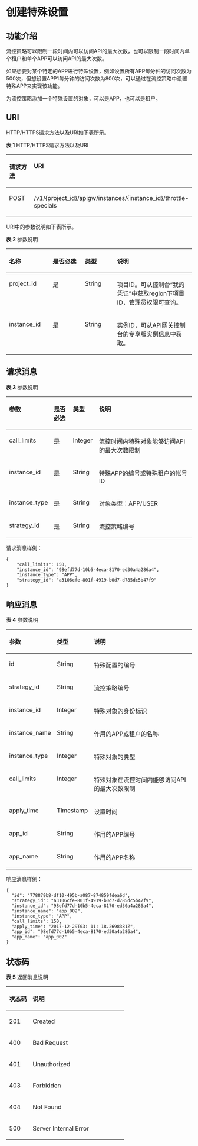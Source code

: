# 创建特殊设置<a name="ZH-CN_TOPIC_0000001082221277"></a>

## 功能介绍<a name="zh-cn_topic_0225568877_section36645210"></a>

流控策略可以限制一段时间内可以访问API的最大次数，也可以限制一段时间内单个租户和单个APP可以访问API的最大次数。

如果想要对某个特定的APP进行特殊设置，例如设置所有APP每分钟的访问次数为500次，但想设置APP1每分钟的访问次数为800次，可以通过在流控策略中设置特殊APP来实现该功能。

为流控策略添加一个特殊设置的对象，可以是APP，也可以是租户。

## URI<a name="zh-cn_topic_0225568877_section61371437"></a>

HTTP/HTTPS请求方法以及URI如下表所示。

**表 1**  HTTP/HTTPS请求方法以及URI

<a name="zh-cn_topic_0225568877_table27748583"></a>
<table><thead align="left"><tr id="zh-cn_topic_0225568877_row31754960"><th class="cellrowborder" valign="top" width="20%" id="mcps1.2.3.1.1"><p id="zh-cn_topic_0225568877_p22014969"><a name="zh-cn_topic_0225568877_p22014969"></a><a name="zh-cn_topic_0225568877_p22014969"></a>请求方法</p>
</th>
<th class="cellrowborder" valign="top" width="80%" id="mcps1.2.3.1.2"><p id="zh-cn_topic_0225568877_p38382099"><a name="zh-cn_topic_0225568877_p38382099"></a><a name="zh-cn_topic_0225568877_p38382099"></a>URI</p>
</th>
</tr>
</thead>
<tbody><tr id="zh-cn_topic_0225568877_row21942342"><td class="cellrowborder" valign="top" width="20%" headers="mcps1.2.3.1.1 "><p id="zh-cn_topic_0225568877_p32499257"><a name="zh-cn_topic_0225568877_p32499257"></a><a name="zh-cn_topic_0225568877_p32499257"></a>POST</p>
</td>
<td class="cellrowborder" valign="top" width="80%" headers="mcps1.2.3.1.2 "><p id="zh-cn_topic_0225568877_p15194132"><a name="zh-cn_topic_0225568877_p15194132"></a><a name="zh-cn_topic_0225568877_p15194132"></a>/v1/{project_id}/apigw/instances/{instance_id}/throttle-specials</p>
</td>
</tr>
</tbody>
</table>

URI中的参数说明如下表所示。

**表 2**  参数说明

<a name="zh-cn_topic_0225568877_table38510415"></a>
<table><thead align="left"><tr id="zh-cn_topic_0225568877_row62423067"><th class="cellrowborder" valign="top" width="23.46765323467653%" id="mcps1.2.5.1.1"><p id="zh-cn_topic_0225568877_p23103637"><a name="zh-cn_topic_0225568877_p23103637"></a><a name="zh-cn_topic_0225568877_p23103637"></a>名称</p>
</th>
<th class="cellrowborder" valign="top" width="17.348265173482652%" id="mcps1.2.5.1.2"><p id="zh-cn_topic_0225568877_p59455291"><a name="zh-cn_topic_0225568877_p59455291"></a><a name="zh-cn_topic_0225568877_p59455291"></a>是否必选</p>
</th>
<th class="cellrowborder" valign="top" width="17.348265173482652%" id="mcps1.2.5.1.3"><p id="zh-cn_topic_0225568877_p51149303"><a name="zh-cn_topic_0225568877_p51149303"></a><a name="zh-cn_topic_0225568877_p51149303"></a>类型</p>
</th>
<th class="cellrowborder" valign="top" width="41.835816418358164%" id="mcps1.2.5.1.4"><p id="zh-cn_topic_0225568877_p49452846"><a name="zh-cn_topic_0225568877_p49452846"></a><a name="zh-cn_topic_0225568877_p49452846"></a>说明</p>
</th>
</tr>
</thead>
<tbody><tr id="zh-cn_topic_0225568877_row46257610"><td class="cellrowborder" valign="top" width="23.46765323467653%" headers="mcps1.2.5.1.1 "><p id="zh-cn_topic_0225568877_p55878963"><a name="zh-cn_topic_0225568877_p55878963"></a><a name="zh-cn_topic_0225568877_p55878963"></a>project_id</p>
</td>
<td class="cellrowborder" valign="top" width="17.348265173482652%" headers="mcps1.2.5.1.2 "><p id="zh-cn_topic_0225568877_p29902160"><a name="zh-cn_topic_0225568877_p29902160"></a><a name="zh-cn_topic_0225568877_p29902160"></a>是</p>
</td>
<td class="cellrowborder" valign="top" width="17.348265173482652%" headers="mcps1.2.5.1.3 "><p id="zh-cn_topic_0225568877_p6155914"><a name="zh-cn_topic_0225568877_p6155914"></a><a name="zh-cn_topic_0225568877_p6155914"></a>String</p>
</td>
<td class="cellrowborder" valign="top" width="41.835816418358164%" headers="mcps1.2.5.1.4 "><p id="zh-cn_topic_0225568877_p28867016"><a name="zh-cn_topic_0225568877_p28867016"></a><a name="zh-cn_topic_0225568877_p28867016"></a>项目ID。可从控制台“我的凭证”中获取region下项目ID，管理员权限可查询。</p>
</td>
</tr>
<tr id="zh-cn_topic_0225568877_row7809161535314"><td class="cellrowborder" valign="top" width="23.46765323467653%" headers="mcps1.2.5.1.1 "><p id="zh-cn_topic_0225568877_p1780913159538"><a name="zh-cn_topic_0225568877_p1780913159538"></a><a name="zh-cn_topic_0225568877_p1780913159538"></a>instance_id</p>
</td>
<td class="cellrowborder" valign="top" width="17.348265173482652%" headers="mcps1.2.5.1.2 "><p id="zh-cn_topic_0225568877_p9809215115310"><a name="zh-cn_topic_0225568877_p9809215115310"></a><a name="zh-cn_topic_0225568877_p9809215115310"></a>是</p>
</td>
<td class="cellrowborder" valign="top" width="17.348265173482652%" headers="mcps1.2.5.1.3 "><p id="zh-cn_topic_0225568877_p1280914152538"><a name="zh-cn_topic_0225568877_p1280914152538"></a><a name="zh-cn_topic_0225568877_p1280914152538"></a>String</p>
</td>
<td class="cellrowborder" valign="top" width="41.835816418358164%" headers="mcps1.2.5.1.4 "><p id="zh-cn_topic_0225568877_p1880914157537"><a name="zh-cn_topic_0225568877_p1880914157537"></a><a name="zh-cn_topic_0225568877_p1880914157537"></a>实例ID，可从API网关控制台的专享版实例信息中获取。</p>
</td>
</tr>
</tbody>
</table>

## 请求消息<a name="zh-cn_topic_0225568877_section15472023"></a>

**表 3**  参数说明

<a name="zh-cn_topic_0225568877_table22765184"></a>
<table><thead align="left"><tr id="zh-cn_topic_0225568877_row29059189"><th class="cellrowborder" valign="top" width="17.169999999999998%" id="mcps1.2.5.1.1"><p id="zh-cn_topic_0225568877_p4984075"><a name="zh-cn_topic_0225568877_p4984075"></a><a name="zh-cn_topic_0225568877_p4984075"></a>参数</p>
</th>
<th class="cellrowborder" valign="top" width="11.110000000000001%" id="mcps1.2.5.1.2"><p id="zh-cn_topic_0225568877_p1056930"><a name="zh-cn_topic_0225568877_p1056930"></a><a name="zh-cn_topic_0225568877_p1056930"></a>是否必选</p>
</th>
<th class="cellrowborder" valign="top" width="14.14%" id="mcps1.2.5.1.3"><p id="zh-cn_topic_0225568877_p18502497"><a name="zh-cn_topic_0225568877_p18502497"></a><a name="zh-cn_topic_0225568877_p18502497"></a>类型</p>
</th>
<th class="cellrowborder" valign="top" width="57.58%" id="mcps1.2.5.1.4"><p id="zh-cn_topic_0225568877_p22307313"><a name="zh-cn_topic_0225568877_p22307313"></a><a name="zh-cn_topic_0225568877_p22307313"></a>说明</p>
</th>
</tr>
</thead>
<tbody><tr id="zh-cn_topic_0225568877_row62061946"><td class="cellrowborder" valign="top" width="17.169999999999998%" headers="mcps1.2.5.1.1 "><p id="zh-cn_topic_0225568877_p60961699"><a name="zh-cn_topic_0225568877_p60961699"></a><a name="zh-cn_topic_0225568877_p60961699"></a>call_limits</p>
</td>
<td class="cellrowborder" valign="top" width="11.110000000000001%" headers="mcps1.2.5.1.2 "><p id="zh-cn_topic_0225568877_p38950548"><a name="zh-cn_topic_0225568877_p38950548"></a><a name="zh-cn_topic_0225568877_p38950548"></a>是</p>
</td>
<td class="cellrowborder" valign="top" width="14.14%" headers="mcps1.2.5.1.3 "><p id="zh-cn_topic_0225568877_p877814"><a name="zh-cn_topic_0225568877_p877814"></a><a name="zh-cn_topic_0225568877_p877814"></a>Integer</p>
</td>
<td class="cellrowborder" valign="top" width="57.58%" headers="mcps1.2.5.1.4 "><p id="zh-cn_topic_0225568877_p3994096"><a name="zh-cn_topic_0225568877_p3994096"></a><a name="zh-cn_topic_0225568877_p3994096"></a>流控时间内特殊对象能够访问API的最大次数限制</p>
</td>
</tr>
<tr id="zh-cn_topic_0225568877_row26015368"><td class="cellrowborder" valign="top" width="17.169999999999998%" headers="mcps1.2.5.1.1 "><p id="zh-cn_topic_0225568877_p26870087"><a name="zh-cn_topic_0225568877_p26870087"></a><a name="zh-cn_topic_0225568877_p26870087"></a>instance_id</p>
</td>
<td class="cellrowborder" valign="top" width="11.110000000000001%" headers="mcps1.2.5.1.2 "><p id="zh-cn_topic_0225568877_p28993434"><a name="zh-cn_topic_0225568877_p28993434"></a><a name="zh-cn_topic_0225568877_p28993434"></a>是</p>
</td>
<td class="cellrowborder" valign="top" width="14.14%" headers="mcps1.2.5.1.3 "><p id="zh-cn_topic_0225568877_p66766826"><a name="zh-cn_topic_0225568877_p66766826"></a><a name="zh-cn_topic_0225568877_p66766826"></a>String</p>
</td>
<td class="cellrowborder" valign="top" width="57.58%" headers="mcps1.2.5.1.4 "><p id="zh-cn_topic_0225568877_p39403806"><a name="zh-cn_topic_0225568877_p39403806"></a><a name="zh-cn_topic_0225568877_p39403806"></a>特殊APP的编号或特殊租户的帐号ID</p>
</td>
</tr>
<tr id="zh-cn_topic_0225568877_row2781079"><td class="cellrowborder" valign="top" width="17.169999999999998%" headers="mcps1.2.5.1.1 "><p id="zh-cn_topic_0225568877_p23940853"><a name="zh-cn_topic_0225568877_p23940853"></a><a name="zh-cn_topic_0225568877_p23940853"></a>instance_type</p>
</td>
<td class="cellrowborder" valign="top" width="11.110000000000001%" headers="mcps1.2.5.1.2 "><p id="zh-cn_topic_0225568877_p60160980"><a name="zh-cn_topic_0225568877_p60160980"></a><a name="zh-cn_topic_0225568877_p60160980"></a>是</p>
</td>
<td class="cellrowborder" valign="top" width="14.14%" headers="mcps1.2.5.1.3 "><p id="zh-cn_topic_0225568877_p41201244"><a name="zh-cn_topic_0225568877_p41201244"></a><a name="zh-cn_topic_0225568877_p41201244"></a>String</p>
</td>
<td class="cellrowborder" valign="top" width="57.58%" headers="mcps1.2.5.1.4 "><p id="zh-cn_topic_0225568877_p48966452"><a name="zh-cn_topic_0225568877_p48966452"></a><a name="zh-cn_topic_0225568877_p48966452"></a>对象类型：APP/USER</p>
</td>
</tr>
<tr id="zh-cn_topic_0225568877_row61736873"><td class="cellrowborder" valign="top" width="17.169999999999998%" headers="mcps1.2.5.1.1 "><p id="zh-cn_topic_0225568877_p34630817"><a name="zh-cn_topic_0225568877_p34630817"></a><a name="zh-cn_topic_0225568877_p34630817"></a>strategy_id</p>
</td>
<td class="cellrowborder" valign="top" width="11.110000000000001%" headers="mcps1.2.5.1.2 "><p id="zh-cn_topic_0225568877_p53632806"><a name="zh-cn_topic_0225568877_p53632806"></a><a name="zh-cn_topic_0225568877_p53632806"></a>是</p>
</td>
<td class="cellrowborder" valign="top" width="14.14%" headers="mcps1.2.5.1.3 "><p id="zh-cn_topic_0225568877_p49290015"><a name="zh-cn_topic_0225568877_p49290015"></a><a name="zh-cn_topic_0225568877_p49290015"></a>String</p>
</td>
<td class="cellrowborder" valign="top" width="57.58%" headers="mcps1.2.5.1.4 "><p id="zh-cn_topic_0225568877_p33068277"><a name="zh-cn_topic_0225568877_p33068277"></a><a name="zh-cn_topic_0225568877_p33068277"></a>流控策略编号</p>
</td>
</tr>
</tbody>
</table>

请求消息样例：

```
{
	"call_limits": 150,
	"instance_id": "98efd77d-10b5-4eca-8170-ed30a4a286a4",
	"instance_type": "APP",
	"strategy_id": "a3106cfe-801f-4919-b0d7-d785dc5b47f9"
}
```

## 响应消息<a name="zh-cn_topic_0225568877_section45274332"></a>

**表 4**  参数说明

<a name="zh-cn_topic_0225568877_table60983097"></a>
<table><thead align="left"><tr id="zh-cn_topic_0225568877_row41796739"><th class="cellrowborder" valign="top" width="20%" id="mcps1.2.4.1.1"><p id="zh-cn_topic_0225568877_p30092684"><a name="zh-cn_topic_0225568877_p30092684"></a><a name="zh-cn_topic_0225568877_p30092684"></a>参数</p>
</th>
<th class="cellrowborder" valign="top" width="20%" id="mcps1.2.4.1.2"><p id="zh-cn_topic_0225568877_p21588338"><a name="zh-cn_topic_0225568877_p21588338"></a><a name="zh-cn_topic_0225568877_p21588338"></a>类型</p>
</th>
<th class="cellrowborder" valign="top" width="60%" id="mcps1.2.4.1.3"><p id="zh-cn_topic_0225568877_p3824924"><a name="zh-cn_topic_0225568877_p3824924"></a><a name="zh-cn_topic_0225568877_p3824924"></a>说明</p>
</th>
</tr>
</thead>
<tbody><tr id="zh-cn_topic_0225568877_row41383410"><td class="cellrowborder" valign="top" width="20%" headers="mcps1.2.4.1.1 "><p id="zh-cn_topic_0225568877_p63721950"><a name="zh-cn_topic_0225568877_p63721950"></a><a name="zh-cn_topic_0225568877_p63721950"></a>id</p>
</td>
<td class="cellrowborder" valign="top" width="20%" headers="mcps1.2.4.1.2 "><p id="zh-cn_topic_0225568877_p61204293"><a name="zh-cn_topic_0225568877_p61204293"></a><a name="zh-cn_topic_0225568877_p61204293"></a>String</p>
</td>
<td class="cellrowborder" valign="top" width="60%" headers="mcps1.2.4.1.3 "><p id="zh-cn_topic_0225568877_p58600721"><a name="zh-cn_topic_0225568877_p58600721"></a><a name="zh-cn_topic_0225568877_p58600721"></a>特殊配置的编号</p>
</td>
</tr>
<tr id="zh-cn_topic_0225568877_row57644449"><td class="cellrowborder" valign="top" width="20%" headers="mcps1.2.4.1.1 "><p id="zh-cn_topic_0225568877_p38688767"><a name="zh-cn_topic_0225568877_p38688767"></a><a name="zh-cn_topic_0225568877_p38688767"></a>strategy_id</p>
</td>
<td class="cellrowborder" valign="top" width="20%" headers="mcps1.2.4.1.2 "><p id="zh-cn_topic_0225568877_p46782389"><a name="zh-cn_topic_0225568877_p46782389"></a><a name="zh-cn_topic_0225568877_p46782389"></a>String</p>
</td>
<td class="cellrowborder" valign="top" width="60%" headers="mcps1.2.4.1.3 "><p id="zh-cn_topic_0225568877_p31277164"><a name="zh-cn_topic_0225568877_p31277164"></a><a name="zh-cn_topic_0225568877_p31277164"></a>流控策略编号</p>
</td>
</tr>
<tr id="zh-cn_topic_0225568877_row13059023"><td class="cellrowborder" valign="top" width="20%" headers="mcps1.2.4.1.1 "><p id="zh-cn_topic_0225568877_p51147946"><a name="zh-cn_topic_0225568877_p51147946"></a><a name="zh-cn_topic_0225568877_p51147946"></a>instance_id</p>
</td>
<td class="cellrowborder" valign="top" width="20%" headers="mcps1.2.4.1.2 "><p id="zh-cn_topic_0225568877_p49342937"><a name="zh-cn_topic_0225568877_p49342937"></a><a name="zh-cn_topic_0225568877_p49342937"></a>Integer</p>
</td>
<td class="cellrowborder" valign="top" width="60%" headers="mcps1.2.4.1.3 "><p id="zh-cn_topic_0225568877_p37354949"><a name="zh-cn_topic_0225568877_p37354949"></a><a name="zh-cn_topic_0225568877_p37354949"></a>特殊对象的身份标识</p>
</td>
</tr>
<tr id="zh-cn_topic_0225568877_row206371151204916"><td class="cellrowborder" valign="top" width="20%" headers="mcps1.2.4.1.1 "><p id="zh-cn_topic_0225568877_p742185917496"><a name="zh-cn_topic_0225568877_p742185917496"></a><a name="zh-cn_topic_0225568877_p742185917496"></a>instance_name</p>
</td>
<td class="cellrowborder" valign="top" width="20%" headers="mcps1.2.4.1.2 "><p id="zh-cn_topic_0225568877_p54237597499"><a name="zh-cn_topic_0225568877_p54237597499"></a><a name="zh-cn_topic_0225568877_p54237597499"></a>String</p>
</td>
<td class="cellrowborder" valign="top" width="60%" headers="mcps1.2.4.1.3 "><p id="zh-cn_topic_0225568877_p942405910492"><a name="zh-cn_topic_0225568877_p942405910492"></a><a name="zh-cn_topic_0225568877_p942405910492"></a>作用的APP或租户的名称</p>
</td>
</tr>
<tr id="zh-cn_topic_0225568877_row650221"><td class="cellrowborder" valign="top" width="20%" headers="mcps1.2.4.1.1 "><p id="zh-cn_topic_0225568877_p52667902"><a name="zh-cn_topic_0225568877_p52667902"></a><a name="zh-cn_topic_0225568877_p52667902"></a>instance_type</p>
</td>
<td class="cellrowborder" valign="top" width="20%" headers="mcps1.2.4.1.2 "><p id="zh-cn_topic_0225568877_p38241664"><a name="zh-cn_topic_0225568877_p38241664"></a><a name="zh-cn_topic_0225568877_p38241664"></a>Integer</p>
</td>
<td class="cellrowborder" valign="top" width="60%" headers="mcps1.2.4.1.3 "><p id="zh-cn_topic_0225568877_p10567066"><a name="zh-cn_topic_0225568877_p10567066"></a><a name="zh-cn_topic_0225568877_p10567066"></a>特殊对象的类型</p>
</td>
</tr>
<tr id="zh-cn_topic_0225568877_row27994736"><td class="cellrowborder" valign="top" width="20%" headers="mcps1.2.4.1.1 "><p id="zh-cn_topic_0225568877_p52981154"><a name="zh-cn_topic_0225568877_p52981154"></a><a name="zh-cn_topic_0225568877_p52981154"></a>call_limits</p>
</td>
<td class="cellrowborder" valign="top" width="20%" headers="mcps1.2.4.1.2 "><p id="zh-cn_topic_0225568877_p63615105"><a name="zh-cn_topic_0225568877_p63615105"></a><a name="zh-cn_topic_0225568877_p63615105"></a>Integer</p>
</td>
<td class="cellrowborder" valign="top" width="60%" headers="mcps1.2.4.1.3 "><p id="zh-cn_topic_0225568877_p52549876"><a name="zh-cn_topic_0225568877_p52549876"></a><a name="zh-cn_topic_0225568877_p52549876"></a>特殊对象在流控时间内能够访问API的最大次数限制</p>
</td>
</tr>
<tr id="zh-cn_topic_0225568877_row3186841"><td class="cellrowborder" valign="top" width="20%" headers="mcps1.2.4.1.1 "><p id="zh-cn_topic_0225568877_p56807558"><a name="zh-cn_topic_0225568877_p56807558"></a><a name="zh-cn_topic_0225568877_p56807558"></a>apply_time</p>
</td>
<td class="cellrowborder" valign="top" width="20%" headers="mcps1.2.4.1.2 "><p id="zh-cn_topic_0225568877_p38009467"><a name="zh-cn_topic_0225568877_p38009467"></a><a name="zh-cn_topic_0225568877_p38009467"></a>Timestamp</p>
</td>
<td class="cellrowborder" valign="top" width="60%" headers="mcps1.2.4.1.3 "><p id="zh-cn_topic_0225568877_p58868001"><a name="zh-cn_topic_0225568877_p58868001"></a><a name="zh-cn_topic_0225568877_p58868001"></a>设置时间</p>
</td>
</tr>
<tr id="zh-cn_topic_0225568877_row1959714109504"><td class="cellrowborder" valign="top" width="20%" headers="mcps1.2.4.1.1 "><p id="zh-cn_topic_0225568877_p19221101414502"><a name="zh-cn_topic_0225568877_p19221101414502"></a><a name="zh-cn_topic_0225568877_p19221101414502"></a>app_id</p>
</td>
<td class="cellrowborder" valign="top" width="20%" headers="mcps1.2.4.1.2 "><p id="zh-cn_topic_0225568877_p6223141419509"><a name="zh-cn_topic_0225568877_p6223141419509"></a><a name="zh-cn_topic_0225568877_p6223141419509"></a>String</p>
</td>
<td class="cellrowborder" valign="top" width="60%" headers="mcps1.2.4.1.3 "><p id="zh-cn_topic_0225568877_p422451465015"><a name="zh-cn_topic_0225568877_p422451465015"></a><a name="zh-cn_topic_0225568877_p422451465015"></a>作用的APP编号</p>
</td>
</tr>
<tr id="zh-cn_topic_0225568877_row60049966"><td class="cellrowborder" valign="top" width="20%" headers="mcps1.2.4.1.1 "><p id="zh-cn_topic_0225568877_p32209055"><a name="zh-cn_topic_0225568877_p32209055"></a><a name="zh-cn_topic_0225568877_p32209055"></a>app_name</p>
</td>
<td class="cellrowborder" valign="top" width="20%" headers="mcps1.2.4.1.2 "><p id="zh-cn_topic_0225568877_p58796694"><a name="zh-cn_topic_0225568877_p58796694"></a><a name="zh-cn_topic_0225568877_p58796694"></a>String</p>
</td>
<td class="cellrowborder" valign="top" width="60%" headers="mcps1.2.4.1.3 "><p id="zh-cn_topic_0225568877_p64911736"><a name="zh-cn_topic_0225568877_p64911736"></a><a name="zh-cn_topic_0225568877_p64911736"></a>作用的APP名称</p>
</td>
</tr>
</tbody>
</table>

响应消息样例：

```
{
  "id": "778879b8-df10-495b-a087-874859fdea6d",
  "strategy_id": "a3106cfe-801f-4919-b0d7-d785dc5b47f9",
  "instance_id": "98efd77d-10b5-4eca-8170-ed30a4a286a4",
  "instance_name": "app_002",
  "instance_type": "APP",
  "call_limits": 150,
  "apply_time": "2017-12-29T03: 11: 18.2698381Z",
  "app_id": "98efd77d-10b5-4eca-8170-ed30a4a286a4",
  "app_name": "app_002"
}
```

## 状态码<a name="zh-cn_topic_0225568877_section5030481"></a>

**表 5**  返回消息说明

<a name="zh-cn_topic_0225568877_table900460"></a>
<table><thead align="left"><tr id="zh-cn_topic_0225568877_row21052516"><th class="cellrowborder" valign="top" width="20%" id="mcps1.2.3.1.1"><p id="zh-cn_topic_0225568877_p27532226"><a name="zh-cn_topic_0225568877_p27532226"></a><a name="zh-cn_topic_0225568877_p27532226"></a>状态码</p>
</th>
<th class="cellrowborder" valign="top" width="80%" id="mcps1.2.3.1.2"><p id="zh-cn_topic_0225568877_p15517837"><a name="zh-cn_topic_0225568877_p15517837"></a><a name="zh-cn_topic_0225568877_p15517837"></a>说明</p>
</th>
</tr>
</thead>
<tbody><tr id="zh-cn_topic_0225568877_row48985260"><td class="cellrowborder" valign="top" width="20%" headers="mcps1.2.3.1.1 "><p id="zh-cn_topic_0225568877_p8383112"><a name="zh-cn_topic_0225568877_p8383112"></a><a name="zh-cn_topic_0225568877_p8383112"></a>201</p>
</td>
<td class="cellrowborder" valign="top" width="80%" headers="mcps1.2.3.1.2 "><p id="zh-cn_topic_0225568877_p7943432"><a name="zh-cn_topic_0225568877_p7943432"></a><a name="zh-cn_topic_0225568877_p7943432"></a>Created</p>
</td>
</tr>
<tr id="zh-cn_topic_0225568877_row4382025"><td class="cellrowborder" valign="top" width="20%" headers="mcps1.2.3.1.1 "><p id="zh-cn_topic_0225568877_p19399739"><a name="zh-cn_topic_0225568877_p19399739"></a><a name="zh-cn_topic_0225568877_p19399739"></a>400</p>
</td>
<td class="cellrowborder" valign="top" width="80%" headers="mcps1.2.3.1.2 "><p id="zh-cn_topic_0225568877_p179445465530"><a name="zh-cn_topic_0225568877_p179445465530"></a><a name="zh-cn_topic_0225568877_p179445465530"></a>Bad Request</p>
</td>
</tr>
<tr id="zh-cn_topic_0225568877_row49548531"><td class="cellrowborder" valign="top" width="20%" headers="mcps1.2.3.1.1 "><p id="zh-cn_topic_0225568877_p54008085"><a name="zh-cn_topic_0225568877_p54008085"></a><a name="zh-cn_topic_0225568877_p54008085"></a>401</p>
</td>
<td class="cellrowborder" valign="top" width="80%" headers="mcps1.2.3.1.2 "><p id="zh-cn_topic_0225568877_p12578788"><a name="zh-cn_topic_0225568877_p12578788"></a><a name="zh-cn_topic_0225568877_p12578788"></a>Unauthorized</p>
</td>
</tr>
<tr id="zh-cn_topic_0225568877_row46100231"><td class="cellrowborder" valign="top" width="20%" headers="mcps1.2.3.1.1 "><p id="zh-cn_topic_0225568877_p43131268"><a name="zh-cn_topic_0225568877_p43131268"></a><a name="zh-cn_topic_0225568877_p43131268"></a>403</p>
</td>
<td class="cellrowborder" valign="top" width="80%" headers="mcps1.2.3.1.2 "><p id="zh-cn_topic_0225568877_p3971809"><a name="zh-cn_topic_0225568877_p3971809"></a><a name="zh-cn_topic_0225568877_p3971809"></a>Forbidden</p>
</td>
</tr>
<tr id="zh-cn_topic_0225568877_row35746283"><td class="cellrowborder" valign="top" width="20%" headers="mcps1.2.3.1.1 "><p id="zh-cn_topic_0225568877_p9767804"><a name="zh-cn_topic_0225568877_p9767804"></a><a name="zh-cn_topic_0225568877_p9767804"></a>404</p>
</td>
<td class="cellrowborder" valign="top" width="80%" headers="mcps1.2.3.1.2 "><p id="zh-cn_topic_0225568877_p52994625"><a name="zh-cn_topic_0225568877_p52994625"></a><a name="zh-cn_topic_0225568877_p52994625"></a>Not Found</p>
</td>
</tr>
<tr id="zh-cn_topic_0225568877_row7189578"><td class="cellrowborder" valign="top" width="20%" headers="mcps1.2.3.1.1 "><p id="zh-cn_topic_0225568877_p45484985"><a name="zh-cn_topic_0225568877_p45484985"></a><a name="zh-cn_topic_0225568877_p45484985"></a>500</p>
</td>
<td class="cellrowborder" valign="top" width="80%" headers="mcps1.2.3.1.2 "><p id="zh-cn_topic_0225568877_p60405201"><a name="zh-cn_topic_0225568877_p60405201"></a><a name="zh-cn_topic_0225568877_p60405201"></a>Server Internal Error</p>
</td>
</tr>
</tbody>
</table>

